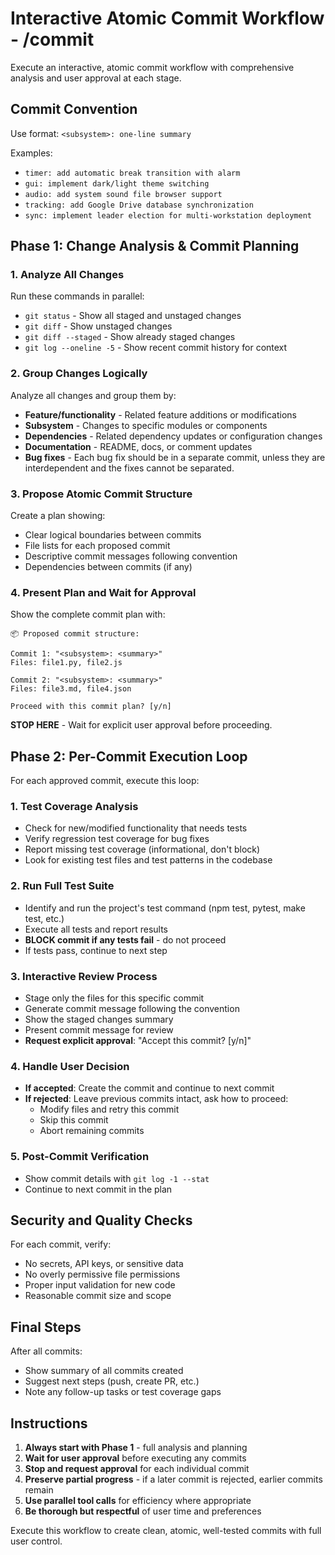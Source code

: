 # Interactive Atomic Commit Workflow - /commit

Execute an interactive, atomic commit workflow with comprehensive analysis and user approval at each stage.

## Commit Convention

Use format: `<subsystem>: one-line summary`

Examples:
- `timer: add automatic break transition with alarm`
- `gui: implement dark/light theme switching`
- `audio: add system sound file browser support`
- `tracking: add Google Drive database synchronization`
- `sync: implement leader election for multi-workstation deployment`

## Phase 1: Change Analysis & Commit Planning

### 1. Analyze All Changes
Run these commands in parallel:
- `git status` - Show all staged and unstaged changes
- `git diff` - Show unstaged changes
- `git diff --staged` - Show already staged changes
- `git log --oneline -5` - Show recent commit history for context

### 2. Group Changes Logically
Analyze all changes and group them by:
- **Feature/functionality** - Related feature additions or modifications
- **Subsystem** - Changes to specific modules or components
- **Dependencies** - Related dependency updates or configuration changes
- **Documentation** - README, docs, or comment updates
- **Bug fixes** - Each bug fix should be in a separate commit, unless they are interdependent and the fixes cannot be separated.

### 3. Propose Atomic Commit Structure
Create a plan showing:
- Clear logical boundaries between commits
- File lists for each proposed commit
- Descriptive commit messages following convention
- Dependencies between commits (if any)

### 4. Present Plan and Wait for Approval
Show the complete commit plan with:
```
📦 Proposed commit structure:

Commit 1: "<subsystem>: <summary>"
Files: file1.py, file2.js

Commit 2: "<subsystem>: <summary>"  
Files: file3.md, file4.json

Proceed with this commit plan? [y/n]
```

**STOP HERE** - Wait for explicit user approval before proceeding.

## Phase 2: Per-Commit Execution Loop

For each approved commit, execute this loop:

### 1. Test Coverage Analysis
- Check for new/modified functionality that needs tests
- Verify regression test coverage for bug fixes  
- Report missing test coverage (informational, don't block)
- Look for existing test files and test patterns in the codebase

### 2. Run Full Test Suite
- Identify and run the project's test command (npm test, pytest, make test, etc.)
- Execute all tests and report results
- **BLOCK commit if any tests fail** - do not proceed
- If tests pass, continue to next step

### 3. Interactive Review Process
- Stage only the files for this specific commit
- Generate commit message following the convention
- Show the staged changes summary
- Present commit message for review
- **Request explicit approval**: "Accept this commit? [y/n]"

### 4. Handle User Decision
- **If accepted**: Create the commit and continue to next commit
- **If rejected**: Leave previous commits intact, ask how to proceed:
  - Modify files and retry this commit
  - Skip this commit  
  - Abort remaining commits

### 5. Post-Commit Verification
- Show commit details with `git log -1 --stat`
- Continue to next commit in the plan

## Security and Quality Checks

For each commit, verify:
- No secrets, API keys, or sensitive data
- No overly permissive file permissions
- Proper input validation for new code
- Reasonable commit size and scope

## Final Steps

After all commits:
- Show summary of all commits created
- Suggest next steps (push, create PR, etc.)
- Note any follow-up tasks or test coverage gaps

## Instructions

1. **Always start with Phase 1** - full analysis and planning
2. **Wait for user approval** before executing any commits
3. **Stop and request approval** for each individual commit
4. **Preserve partial progress** - if a later commit is rejected, earlier commits remain
5. **Use parallel tool calls** for efficiency where appropriate
6. **Be thorough but respectful** of user time and preferences

Execute this workflow to create clean, atomic, well-tested commits with full user control.
